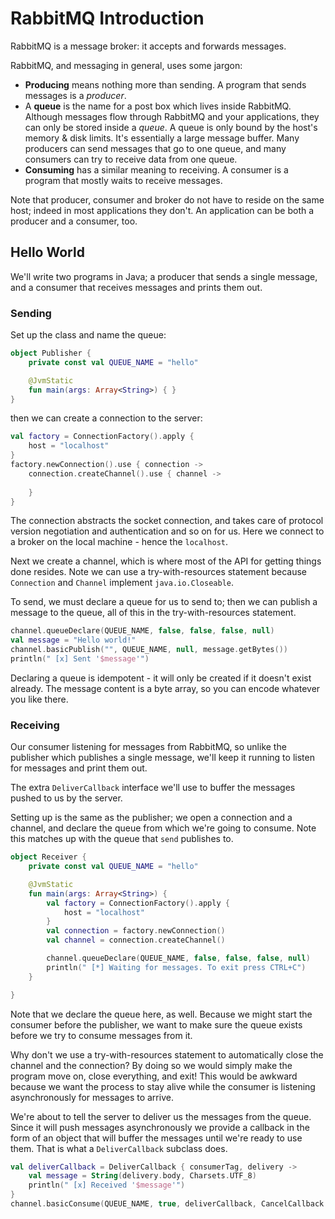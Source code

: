 # RabbitMQ Introduction

RabbitMQ is a message broker: it accepts and forwards messages.

RabbitMQ, and messaging in general, uses some jargon:

* **Producing** means nothing more than sending. A program that sends messages is a _producer_.
* A **queue** is the name for a post box which lives inside RabbitMQ. Although messages flow through RabbitMQ and your
applications, they can only be stored inside a _queue_. A queue is only bound by the host's memory & disk limits.
It's essentially a large message buffer. Many producers can send messages that go to one queue, and many consumers can
try to receive data from one queue.
* **Consuming** has a similar meaning to receiving. A consumer is a program that mostly waits to receive messages.

Note that producer, consumer and broker do not have to reside on the same host; indeed in most applications they don't.
An application can be both a producer and a consumer, too.

## Hello World

We'll write two programs in Java; a producer that sends a single message, and a consumer that receives messages and
prints them out.

### Sending

Set up the class and name the queue:

```kotlin
object Publisher {
    private const val QUEUE_NAME = "hello"    

    @JvmStatic
    fun main(args: Array<String>) { }
}
```

then we can create a connection to the server:

```kotlin
val factory = ConnectionFactory().apply {
    host = "localhost"
}
factory.newConnection().use { connection ->
    connection.createChannel().use { channel ->
        
    }
}
```

The connection abstracts the socket connection, and takes care of protocol version negotiation and authentication and so
on for us. Here we connect to a broker on the local machine - hence the ```localhost```.

Next we create a channel, which is where most of the API for getting things done resides. Note we can use a
try-with-resources statement because ```Connection``` and ```Channel``` implement ```java.io.Closeable```.

To send, we must declare a queue for us to send to; then we can publish a message to the queue, all of this in the
try-with-resources statement.

```kotlin
channel.queueDeclare(QUEUE_NAME, false, false, false, null)
val message = "Hello world!"
channel.basicPublish("", QUEUE_NAME, null, message.getBytes())
println(" [x] Sent '$message'")
```

Declaring a queue is idempotent - it will only be created if it doesn't exist already. The message content is a
byte array, so you can encode whatever you like there.

### Receiving

Our consumer listening for messages from RabbitMQ, so unlike the publisher which publishes a single message, we'll keep
it running to listen for messages and print them out.

The extra ```DeliverCallback``` interface we'll use to buffer the messages pushed to us by the server.

Setting up is the same as the publisher; we open a connection and a channel, and declare the queue from which we're 
going to consume. Note this matches up with the queue that ```send``` publishes to.

```kotlin
object Receiver {
    private const val QUEUE_NAME = "hello"

    @JvmStatic
    fun main(args: Array<String>) {
        val factory = ConnectionFactory().apply {
            host = "localhost"
        }
        val connection = factory.newConnection()
        val channel = connection.createChannel()

        channel.queueDeclare(QUEUE_NAME, false, false, false, null)
        println(" [*] Waiting for messages. To exit press CTRL+C")
    }

}
```

Note that we declare the queue here, as well. Because we might start the consumer before the publisher, we want to make
sure the queue exists before we try to consume messages from it.

Why don't we use a try-with-resources statement to automatically close the channel and the connection? By doing so we
would simply make the program move on, close everything, and exit! This would be awkward because we want the process to
stay alive while the consumer is listening asynchronously for messages to arrive.

We're about to tell the server to deliver us the messages from the queue. Since it will push messages asynchronously we
provide a callback in the form of an object that will buffer the messages until we're  ready to use them. That is what a
```DeliverCallback``` subclass does.

```kotlin
val deliverCallback = DeliverCallback { consumerTag, delivery ->
    val message = String(delivery.body, Charsets.UTF_8)
    println(" [x] Received '$message'")    
}
channel.basicConsume(QUEUE_NAME, true, deliverCallback, CancelCallback { })
```
